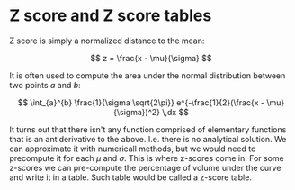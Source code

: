 # Z score and Z score tables

Z score is simply a normalized distance to the mean:

$$
z = \frac{x - \mu}{\sigma}
$$

It is often used to compute the area under the normal distribution between two
points $a$ and $b$:

$$
\int_{a}^{b} \frac{1}{\sigma \sqrt{2\pi}} e^{-\frac{1}{2}(\frac{x - \mu}{\sigma})^2} \,dx
$$

It turns out that there isn't any function comprised of elementary functions
that is an antiderivative to the above. I.e. there is no analytical solution.
We can approximate it with numericall methods, but we would need to precompute
it for each $\mu$ and $\sigma$. This is where z-scores come in. For some
z-scores we can pre-compute the percentage of volume under the curve and write
it in a table. Such table would be called a z-score table.

